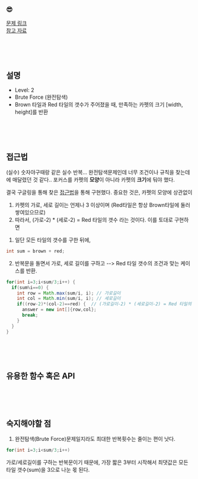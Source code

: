 

### &#128526;
[문제 링크](https://programmers.co.kr/learn/courses/30/lessons/42842) <br>
[참고 자료](https://swjeong.tistory.com/74)

<br>
<br>
<br>

## 설명
* Level: 2
* Brute Force (완전탐색)
* Brown 타일과 Red 타일의 갯수가 주어졌을 때, 만족하는 카펫의 크기 [width, height]를 반환


<br>
<br>
<br>

## 접근법
(실수) 숫자야구때랑 같은 실수 반복... 완전탐색문제인데 너무 조건이나 규칙을 찾는데에 매달렸던 것 같다.. 포커스를 카펫의 **모양**이 아니라 카펫의 **크기**에 둬야 했다.

결국 구글링을 통해 찾은 [접근법](https://swjeong.tistory.com/74)을 통해 구현했다. 중요한 것은, 카펫의 모양에 상관없이 <br>
1. 카펫의 가로, 세로 길이는 언제나 3 이상이며 (Red타일은 항상 Brown타일에 둘러쌓여있으므로)
2. 따라서, (가로-2) * (세로-2) = Red 타일의 갯수 라는 것이다. 이를 토대로 구현하면 <br>



1) 일단 모든 타일의 갯수를 구한 뒤에,
```JAVA
int sum = brown + red;
```
2) 반복문을 돌면서 가로, 세로 길이를 구하고 --> Red 타일 갯수의 조건과 맞는 케이스를 반환.
```JAVA
for(int i=3;i<sum/3;i++) {
  if(sum%i==0) {
    int row = Math.max(sum/i, i); // 가로길이
    int col = Math.min(sum/i, i); // 세로길이
    if((row-2)*(col-2)==red) {  // (가로길이-2) * (세로길이-2) = Red 타일의 갯수
      answer = new int[]{row,col};
      break;
    }
  }
}
```
<br>
<br>
<br>

## 유용한 함수 혹은 API

<br>
<br>
<br>

## 숙지해야할 점
1) 완전탐색(Brute Force)문제일지라도 최대한 반복횟수는 줄이는 편이 낫다.
```JAVA
for(int i=3;i<sum/3;i++)
```
가로/세로길이를 구하는 반복문이기 때문에, 가장 짧은 3부터 시작해서 최댓값은 모든 타일 갯수(sum)을 3으로 나눈 몫 된다.


<br>
<br>
<br>
